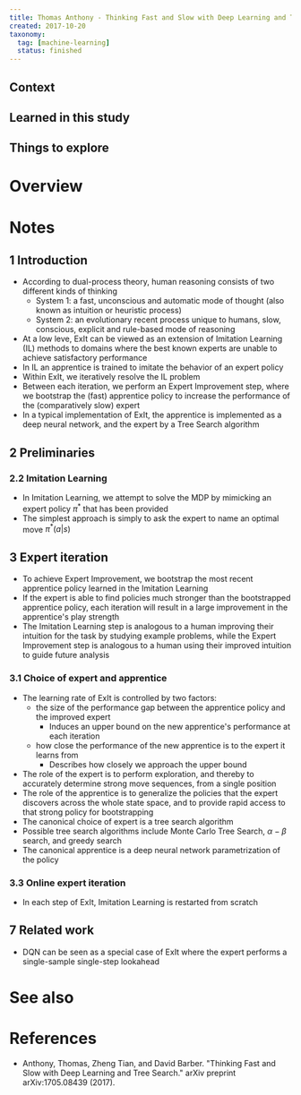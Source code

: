 ```yaml
---
title: Thomas Anthony - Thinking Fast and Slow with Deep Learning and Tree Search (2017)
created: 2017-10-20
taxonomy:
  tag: [machine-learning]
  status: finished
---
```


## Context

## Learned in this study

## Things to explore

# Overview

# Notes
## 1 Introduction
* According to dual-process theory, human reasoning consists of two different kinds of thinking
	* System 1: a fast, unconscious and automatic mode of thought (also known as intuition or heuristic process)
	* System 2: an evolutionary recent process unique to humans, slow, conscious, explicit and rule-based mode of reasoning
* At a low leve, ExIt can be viewed as an extension of Imitation Learning (IL) methods to domains where the best known experts are unable to achieve satisfactory performance
* In IL an apprentice is trained to imitate the behavior of an expert policy
* Within ExIt, we iteratively resolve the IL problem
* Between each iteration, we perform an Expert Improvement step, where we bootstrap the (fast) apprentice policy to increase the performance of the (comparatively slow) expert
* In a typical implementation of ExIt, the apprentice is implemented as a deep neural network, and the expert by a Tree Search algorithm

## 2 Preliminaries
### 2.2 Imitation Learning
* In Imitation Learning, we attempt to solve the MDP by mimicking an expert policy $\pi^*$ that has been provided
* The simplest approach is simply to ask the expert to name an optimal move $\pi^*(a|s)$

## 3 Expert iteration
* To achieve Expert Improvement, we bootstrap the most recent apprentice policy learned in the Imitation Learning
* If the expert is able to find policies much stronger than the bootstrapped apprentice policy, each iteration will result in a large improvement in the apprentice's play strength
* The Imitation Learning step is analogous to a human improving their intuition for the task by studying example problems, while the Expert Improvement step is analogous to a human using their improved intuition to guide future analysis

### 3.1 Choice of expert and apprentice
* The learning rate of ExIt is controlled by two factors:
	* the size of the performance gap between the apprentice policy and the improved expert
		* Induces an upper bound on the new apprentice's performance at each iteration
	* how close the performance of the new apprentice is to the expert it learns from
		* Describes how closely we approach the upper bound
* The role of the expert is to perform exploration, and thereby to accurately determine strong move sequences, from a single position
* The role of the apprentice is to generalize the policies that the expert discovers across the whole state space, and to provide rapid access to that strong policy for bootstrapping
* The canonical choice of expert is a tree search algorithm
* Possible tree search algorithms include Monte Carlo Tree Search, $\alpha-\beta$ search, and greedy search
* The canonical apprentice is a deep neural network parametrization of the policy

### 3.3 Online expert iteration
* In each step of ExIt, Imitation Learning is restarted from scratch

## 7 Related work
* DQN can be seen as a special case of ExIt where the expert performs a single-sample single-step lookahead

# See also

# References
* Anthony, Thomas, Zheng Tian, and David Barber. "Thinking Fast and Slow with Deep Learning and Tree Search." arXiv preprint arXiv:1705.08439 (2017).
